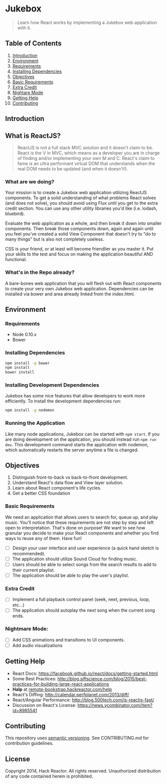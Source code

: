 # Jukebox

> Learn how React works by implementing a Jukebox web application with it.

## Table of Contents

1. [Introduction](#introduction)
1. [Environment](#environment)
  1. [Requirements](#requirements)
  1. [Installing Dependencies](#installing-dependencies)
1. [Objectives](#objectives)
  1. [Basic Requirements](#basic-requirements)
  1. [Extra Credit](#extra-credit)
  1. [Nightare Mode](#nightmare-mode)
1. [Getting Help](#getting-help)
1. [Contributing](#contributing)

## Introduction

## What is ReactJS?

> ReactJS is not a full stack MVC solution and it doesn't claim to be. React is the V in MVC, which means as a developer
you are in charge of finding and/or implementing your own M and C. React's claim to fame is an ultra performant virtual
DOM that understands when the real DOM needs to be updated (and when it doesn't!).

### What are we doing?

Your mission is to create a Jukebox web application utilizing ReactJS components.
To get a solid understanding of what problems React solves (and does not solve),
you should avoid using Flux until you get to the extra credit section. You can
use any other utility libraries you'd like (i.e. lodash, bluebird).

Evaluate the web application as a whole, and then break it down into smaller 
components. Then break those components down, again and again until you feel
you've created a solid View Component that doesn't try to "do to many things"
but is also not completely useless.

CSS is your friend, or at least will become friendlier as you master it. Put
your skills to the test and focus on making the application beautiful AND 
functional.

### What's in the Repo already?

A bare-bones web application that you will flesh out with React components
to create your very own Jukebox web application. Dependencies can be installed
via bower and area already linked from the index.html.

## Environment

### Requirements

  - Node 0.10.x
  - Bower

### Installing Dependencies

```bash
npm install -g bower
npm install
bower install
```

### Installing Development Dependencies

Jukebox has some nice features that allow developers to work more efficiently.
To install the development dependencies run:

```bash
npm install -g nodemon
```

### Running the Application

Like many node applications, Jukebox can be started with `npm start`. If you
are doing development on the application, you should instead run `npm run dev`.
This development command starts the application with nodemon, which automatically
restarts the server anytime a file is changed.

## Objectives

  1. Distinguish front-to-back vs back-to-front development.
  1. Understand React's data flow and View layer solution.
  1. Learn about React component's life cycles.
  1. Get a better CSS foundation

### Basic Requirements

We need an application that allows users to search for, queue up, and play music. You'll notice that
these requirements are not step by step and left open to interpretation. That's done on purpose! We
want to see how granular you decide to make your React components and whether you find ways to
reuse any of them. Have fun!

  - [ ] Design your user interface and user experience (a quick hand sketch is recommended).
  - [ ] The application should utilize Sound Cloud for finding music. 
  - [ ] Users should be able to select songs from the search results to add to their current playlist. 
  - [ ] The application should be able to play the user's playlist.

### Extra Credit

  - [ ] Implement a full playback control panel (seek, next, previous, loop, etc...)
  - [ ] The application should autoplay the next song when the current song ends.

### Nightmare Mode:

  - [ ] Add CSS animations and transitions to UI components.
  - [ ] Add audio visualizations

## Getting Help

  - React Docs: https://facebook.github.io/react/docs/getting-started.html
  - Some Best Practices: http://blog.siftscience.com/blog/2015/best-practices-for-building-large-react-applications
  - **Halp** at [remote-bookstrap.hackreactor.com/help]
  - React's Diffing: http://calendar.perfplanet.com/2013/diff/
  - React/Angular Performance: http://blog.500tech.com/is-reactjs-fast/
  - Discussion on React's License: https://news.ycombinator.com/item?id=8985541

## Contributing

This repository uses [semantic versioning][].
See CONTRIBUTING.md for contribution guidelines.

## License

Copyright 2014, Hack Reactor. All rights reserved. Unauthorized distribution of
any code contained herein is prohibited.

[node-inspector]: https://github.com/node-inspector/node-inspector
[semantic versioning]: http://semver.org/spec/v2.0.0.html
[CONTRIBUTING.md]: CONTRIBUTING.md
[remote-bookstrap.hackreactor.com/help]: http://remote-bookstrap.hackreactor.com/help

